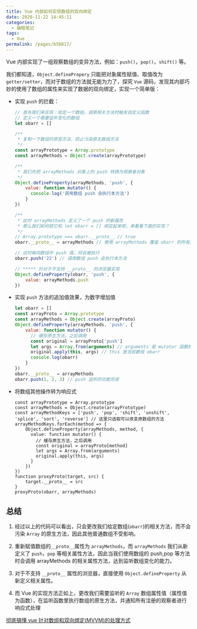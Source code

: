 ```yaml
---
title: Vue 内部如何实现数组的双向绑定
date: 2020-11-22 14:45:11
categories:
  - 编程笔记
tags:
  - Vue
permalink: /pages/b5b817/
---
```


Vue 内部实现了一组观察数组的变异方法，例如：`push()`，`pop()`，`shift()` 等。

我们都知道，`Object.definePropery` 只能把对象属性赋值、取值改为 `getter/setter`，而对于数组的方法就无能为力了，探究 `Vue` 源码，发现其内部巧妙的使用了数组的属性来实现了数据的双向绑定，实现一个简单版：

- 实现 `push` 的拦截：

  <!-- prettier-ignore -->
  ```js
  // 首先我们来实现：给定一个数组，调用相关方法时触发自定义函数
  // 定义一个需要监听变化的数组
  let obarr = []

  /**
   * 复制一下数组的原型方法，防止污染原生数组方法
   */
  const arrayPrototype = Array.prototype
  const arrayMethods = Object.create(arrayPrototype)

  /**
   * 我们先把 arrayMethods 对象上的 push 转换为观察者对象
   */
  Object.defineProperty(arrayMethods, 'push', {
      value: function mutator() {
        console.log('调用数组 push 会执行本方法')
      }
  })

  /**
   * 此时 arrayMethods 定义了一个 push 的新属性
   * 那么我们如何把它和 let obarr = [] 绑定起来呢，来看看下面的实现？
   */
  // Array.prototype === obarr.__proto__ // true
  obarr.__proto__ = arrayMethods // 使用 arrayMethods 覆盖 obarr 的所有方法，重写该数组的所有方法

  // 这时候向数组中 push 值，将会被执行
  obarr.push('22') // 调用数组 push 会执行本方法

  // ***** 针对于不支持 __proto__ 的浏览器实现
  Object.defineProperty(obarr, 'push', {
      value: arrayMethods.push
  })
  ```

- 实现 `push` 方法的追加值效果，为数字增加值

  <!-- prettier-ignore -->
  ```js
  let obarr = []
  const arrayProto = Array.prototype
  const arrayMethods = Object.create(arrayProto)
  Object.defineProperty(arrayMethods, 'push', {
      value: function mutator() {
        // 缓存原生方法，之后调用
        const original = arrayProto['push']
        let args = Array.from(arguments) // arguments 是 mutator 函数的所有参数
        original.apply(this, args) // this 是当前数组 obarr
        console.log(obarr)
      }
  })
  obarr.__proto__ = arrayMethods
  obarr.push(1, 2, 3) // push 监听的功能完成
  ```

- 将数组其他操作转为响应式

  <!-- prettier-ignore -->
  ```js{numberLines: true}
  const arrayPrototype = Array.prototype
  const arrayMethods = Object.create(arrayPrototype)
  const arrayMethodKeys = ['push', 'pop', 'shift', 'unshift', 'splice', 'sort', 'reverse'] // 这里只选取可以改变原数组的方法
  arrayMethodKeys.forEach(method => {
      Object.defineProperty(arrayMethods, method, {
        value: function mutator() {
          // 缓存原生方法，之后调用
          const original = arrayProto[method]
          let args = Array.from(arguments)
          original.apply(this, args)
        }
      })
  })
  function proxyProto(target, src) {
      target.__proto__ = src
  }
  proxyProto(obarr, arrayMethods)
  ```

## 总结

1. 经过以上的代码可以看出，只会更改我们给定数组(`obarr`)的相关方法，而不会污染 `Array` 的原生方法，因此其他普通数组不受影响。

2. 重新赋值数组的`__proto__`属性为 `arrayMethods`，而 `arrayMethods` 我们从新定义了 `push`，`pop` 等相关属性方法，因此当我们使用数组的 push,pop 等方法时会调用 arrayMethods 的相关属性方法，达到监听数组变化的能力。

3. 对于不支持 `__proto__` 属性的浏览器，直接使用 `Object.defineProperty` 从新定义相关属性。

4. 而 Vue 的实现方法正如上，更改我们需要监听的 `Array` 数组属性值（属性值为函数），在监听函数里执行数组的原生方法，并通知所有注册的观察者进行响应式处理

[彻底搞懂 vue 针对数组和双向绑定(MVVM)的处理方式](https://blog.seosiwei.com/detail/35)
